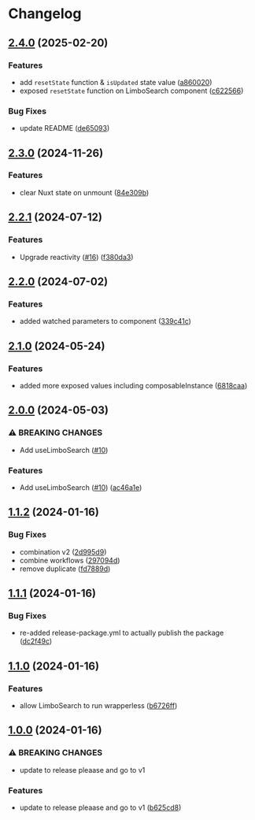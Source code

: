 # Changelog

## [2.4.0](https://github.com/limbo-works/Limbo.Nuxt.Search/compare/v2.3.0...v2.4.0) (2025-02-20)


### Features

* add `resetState` function & `isUpdated` state value ([a860020](https://github.com/limbo-works/Limbo.Nuxt.Search/commit/a8600204a909604df62201f1ffb326b1b5b7bfaa))
* exposed `resetState` function on LimboSearch component ([c622566](https://github.com/limbo-works/Limbo.Nuxt.Search/commit/c622566d9493e3dc88598734271bace5b799a910))


### Bug Fixes

* update README ([de65093](https://github.com/limbo-works/Limbo.Nuxt.Search/commit/de650936a32993d0fada628bbf5ef0810255ad5e))

## [2.3.0](https://github.com/limbo-works/Limbo.Nuxt.Search/compare/v2.2.1...v2.3.0) (2024-11-26)


### Features

* clear Nuxt state on unmount ([84e309b](https://github.com/limbo-works/Limbo.Nuxt.Search/commit/84e309b6f2937cbf8d960549c226ffb6109dff41))

## [2.2.1](https://github.com/limbo-works/Limbo.Nuxt.Search/compare/v2.2.0...v2.2.1) (2024-07-12)


### Features

* Upgrade reactivity ([#16](https://github.com/limbo-works/Limbo.Nuxt.Search/issues/16)) ([f380da3](https://github.com/limbo-works/Limbo.Nuxt.Search/commit/f380da370e1861ddf740557d8ce0a6724163840e))

## [2.2.0](https://github.com/limbo-works/Limbo.Nuxt.Search/compare/v2.1.0...v2.2.0) (2024-07-02)


### Features

* added watched parameters to component ([339c41c](https://github.com/limbo-works/Limbo.Nuxt.Search/commit/339c41c9467a0d8ef4ec62d15a1472e4437ce9dc))

## [2.1.0](https://github.com/limbo-works/Limbo.Nuxt.Search/compare/v2.0.0...v2.1.0) (2024-05-24)


### Features

* added more exposed values including composableInstance ([6818caa](https://github.com/limbo-works/Limbo.Nuxt.Search/commit/6818caaaa07f248064dbb526772962173c70014b))

## [2.0.0](https://github.com/limbo-works/Limbo.Nuxt.Search/compare/v1.1.2...v2.0.0) (2024-05-03)


### ⚠ BREAKING CHANGES

* Add useLimboSearch ([#10](https://github.com/limbo-works/Limbo.Nuxt.Search/issues/10))

### Features

* Add useLimboSearch ([#10](https://github.com/limbo-works/Limbo.Nuxt.Search/issues/10)) ([ac46a1e](https://github.com/limbo-works/Limbo.Nuxt.Search/commit/ac46a1ec6bacb2b501a98a17b028a18fa415483d))

## [1.1.2](https://github.com/limbo-works/Limbo.Nuxt.Search/compare/v1.1.1...v1.1.2) (2024-01-16)


### Bug Fixes

* combination v2 ([2d995d9](https://github.com/limbo-works/Limbo.Nuxt.Search/commit/2d995d939a6ddfa5ec387835361205d6e510a239))
* combine workflows ([297094d](https://github.com/limbo-works/Limbo.Nuxt.Search/commit/297094dcd4558022a3a8609d9d1d0b1daf9168bb))
* remove duplicate ([fd7889d](https://github.com/limbo-works/Limbo.Nuxt.Search/commit/fd7889d1a43f6493e3d0a65d6bffbd31f340e313))

## [1.1.1](https://github.com/limbo-works/Limbo.Nuxt.Search/compare/v1.1.0...v1.1.1) (2024-01-16)


### Bug Fixes

* re-added release-package.yml to actually publish the package ([dc2f49c](https://github.com/limbo-works/Limbo.Nuxt.Search/commit/dc2f49cd33390f4bb1f151225dc39dda0e802730))

## [1.1.0](https://github.com/limbo-works/Limbo.Nuxt.Search/compare/v1.0.0...v1.1.0) (2024-01-16)


### Features

* allow LimboSearch to run wrapperless ([b6726ff](https://github.com/limbo-works/Limbo.Nuxt.Search/commit/b6726ff25de150cb1d1919d388089f0f7dc2d176))

## [1.0.0](https://github.com/limbo-works/Limbo.Nuxt.Search/compare/0.2.0...v1.0.0) (2024-01-16)


### ⚠ BREAKING CHANGES

* update to release pleaase and go to v1

### Features

* update to release pleaase and go to v1 ([b625cd8](https://github.com/limbo-works/Limbo.Nuxt.Search/commit/b625cd8cc556a54bcca2a6073df359e1c5af8607))
